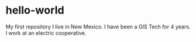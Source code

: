 # hello-world
My first repository
I live in New Mexico.
I have been a GIS Tech for 4 years.
I work at an electric cooperative.
